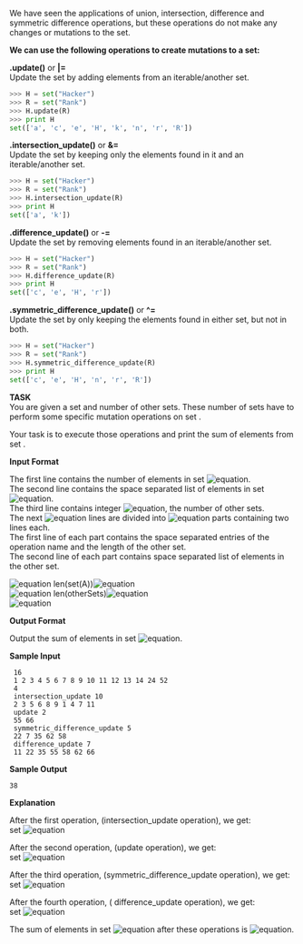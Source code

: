 We have seen the applications of union, intersection, difference and symmetric difference operations, but these operations do not make any changes or mutations to the set.

__We can use the following operations to create mutations to a set:__

__.update()__ or __|=__<br> 
Update the set by adding elements from an iterable/another set.
```python
>>> H = set("Hacker")
>>> R = set("Rank")
>>> H.update(R)
>>> print H
set(['a', 'c', 'e', 'H', 'k', 'n', 'r', 'R'])
```
__.intersection_update()__ or __&=__<br>
Update the set by keeping only the elements found in it and an iterable/another set.
```python
>>> H = set("Hacker")
>>> R = set("Rank")
>>> H.intersection_update(R)
>>> print H
set(['a', 'k'])
```
__.difference_update()__ or __-=__<br>
Update the set by removing elements found in an iterable/another set.
```python
>>> H = set("Hacker")
>>> R = set("Rank")
>>> H.difference_update(R)
>>> print H
set(['c', 'e', 'H', 'r'])
```
__.symmetric_difference_update()__ or __^=__<br>
Update the set by only keeping the elements found in either set, but not in both.
```python
>>> H = set("Hacker")
>>> R = set("Rank")
>>> H.symmetric_difference_update(R)
>>> print H
set(['c', 'e', 'H', 'n', 'r', 'R'])
```
__TASK__<br>
You are given a set  and  number of other sets. These  number of sets have to perform some specific mutation operations on set .

Your task is to execute those operations and print the sum of elements from set .

__Input Format__

The first line contains the number of elements in set ![equation](http://latex.codecogs.com/svg.latex?\inline&space;A).<br>
The second line contains the space separated list of elements in set ![equation](http://latex.codecogs.com/svg.latex?\inline&space;A).<br>
The third line contains integer ![equation](http://latex.codecogs.com/svg.latex?\inline&space;N), the number of other sets.<br>
The next ![equation](http://latex.codecogs.com/svg.latex?\inline&space;2*N) lines are divided into ![equation](http://latex.codecogs.com/svg.latex?\inline&space;N) parts containing two lines each.<br>
The first line of each part contains the space separated entries of the operation name and the length of the other set.<br>
The second line of each part contains space separated list of elements in the other set.

![equation](http://latex.codecogs.com/svg.latex?\inline&space;0<) len(set(A))![equation](http://latex.codecogs.com/svg.latex?\inline&space;<1000)  
![equation](http://latex.codecogs.com/svg.latex?\inline&space;0<) len(otherSets)![equation](http://latex.codecogs.com/svg.latex?\inline&space;<100)  
![equation](https://latex.codecogs.com/svg.latex?\inline&space;0&space;<&space;N&space;<&space;100)

__Output Format__

Output the sum of elements in set ![equation](http://latex.codecogs.com/svg.latex?\inline&space;A).

__Sample Input__
```commandline
 16
 1 2 3 4 5 6 7 8 9 10 11 12 13 14 24 52
 4
 intersection_update 10
 2 3 5 6 8 9 1 4 7 11
 update 2
 55 66
 symmetric_difference_update 5
 22 7 35 62 58
 difference_update 7
 11 22 35 55 58 62 66
```
__Sample Output__
```commandline
38
```
__Explanation__

After the first operation, (intersection_update operation), we get:<br>
set ![equation](https://latex.codecogs.com/svg.latex?\inline&space;A&space;=&space;set([1,&space;2,&space;3,&space;4,&space;5,&space;6,&space;7,&space;8,&space;9,&space;11]))

After the second operation, (update operation), we get:<br>
set ![equation](https://latex.codecogs.com/svg.latex?\inline&space;A&space;=&space;set([1,&space;2,&space;3,&space;4,&space;5,&space;6,&space;7,&space;8,&space;9,&space;11,&space;55,&space;66]))

After the third operation, (symmetric_difference_update operation), we get:<br>
set ![equation](https://latex.codecogs.com/svg.latex?\inline&space;A&space;=&space;set([1,&space;2,&space;3,&space;4,&space;5,&space;6,&space;8,&space;9,&space;11,&space;22,&space;35,&space;55,&space;58,&space;62,&space;66]))

After the fourth operation, ( difference_update operation), we get:<br>
set ![equation](https://latex.codecogs.com/svg.latex?\inline&space;A&space;=&space;set([1,&space;2,&space;3,&space;4,&space;5,&space;6,&space;8,&space;9))

The sum of elements in set ![equation](http://latex.codecogs.com/svg.latex?\inline&space;A) after these operations is ![equation](http://latex.codecogs.com/svg.latex?\inline&space;38).